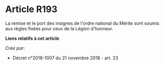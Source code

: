 # Article R193

La remise et le port des insignes de l'ordre national du Mérite sont soumis aux règles fixées pour ceux de la Légion
d'honneur.

**Liens relatifs à cet article**

_Créé par_:

  - Décret n°2018-1007 du 21 novembre 2018 - art. 23
